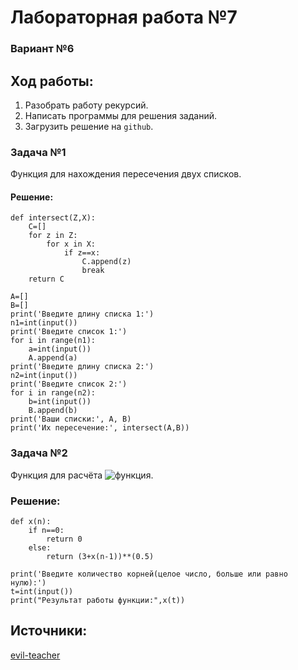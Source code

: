 # Лабораторная работа №7
### Вариант №6
## Ход работы:
1. Разобрать работу рекурсий.
2. Написать программы для решения заданий.
3. Загрузить решение на `github`.

### Задача №1
Функция для нахождения пересечения двух списков.
#### Решение:
```
def intersect(Z,X):
    C=[]
    for z in Z:
        for x in X:
            if z==x:
                C.append(z)
                break
    return C

A=[]
B=[]
print('Введите длину списка 1:')
n1=int(input())
print('Введите список 1:')
for i in range(n1):
    a=int(input())
    A.append(a)
print('Введите длину списка 2:')
n2=int(input())
print('Введите список 2:')
for i in range(n2):
    b=int(input())
    B.append(b)
print('Ваши списки:', A, B)
print('Их пересечение:', intersect(A,B))
```
### Задача №2
Функция для расчёта <image src= av.png alt="функция">.
### Решение:
```
def x(n):
    if n==0:
        return 0
    else:
        return (3+x(n-1))**(0.5)

print('Введите количество корней(целое число, больше или равно нулю):')
t=int(input())
print("Результат работы функции:",x(t))
```
## Источники:
[evil-teacher](https://evil-teacher.on-fleek.app/prog_pm/term1/lab07/)
